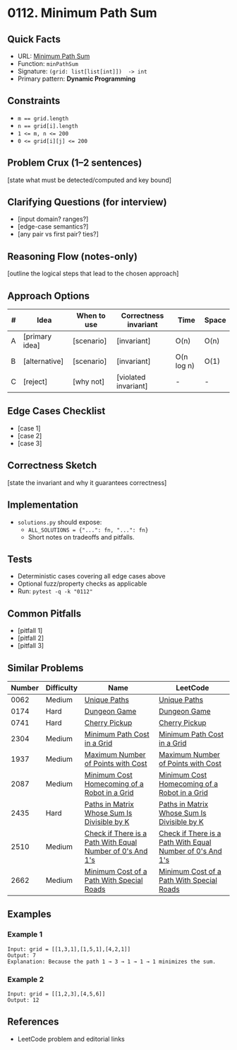 # 0112. Minimum Path Sum

## Quick Facts

- URL: [Minimum Path Sum](https://leetcode.com/problems/minimum-path-sum/)
- Function: `minPathSum`
- Signature: `(grid: list[list[int]])  -> int`
- Primary pattern: **Dynamic Programming**

## Constraints

- `m == grid.length`
- `n == grid[i].length`
- `1 <= m, n <= 200`
- `0 <= grid[i][j] <= 200`

## Problem Crux (1–2 sentences)

[state what must be detected/computed and key bound]

## Clarifying Questions (for interview)

- [input domain? ranges?]
- [edge-case semantics?]
- [any pair vs first pair? ties?]

## Reasoning Flow (notes-only)

[outline the logical steps that lead to the chosen approach]

## Approach Options

| #   | Idea           | When to use | Correctness invariant | Time       | Space |
| --- | -------------- | ----------- | --------------------- | ---------- | ----- |
| A   | [primary idea] | [scenario]  | [invariant]           | O(n)       | O(n)  |
| B   | [alternative]  | [scenario]  | [invariant]           | O(n log n) | O(1)  |
| C   | [reject]       | [why not]   | [violated invariant]  | -          | -     |

## Edge Cases Checklist

- [case 1]
- [case 2]
- [case 3]

## Correctness Sketch

[state the invariant and why it guarantees correctness]

## Implementation

- `solutions.py` should expose:
    - `ALL_SOLUTIONS = {"...": fn, "...": fn}`
    - Short notes on tradeoffs and pitfalls.

## Tests

- Deterministic cases covering all edge cases above
- Optional fuzz/property checks as applicable
- Run: `pytest -q -k "0112"`

## Common Pitfalls

- [pitfall 1]
- [pitfall 2]
- [pitfall 3]

## Similar Problems

| Number | Difficulty | Name                                                                                                                                   | LeetCode                                                                                                                                            |
| ------ | ---------- | -------------------------------------------------------------------------------------------------------------------------------------- | --------------------------------------------------------------------------------------------------------------------------------------------------- |
| 0062   | Medium     | [Unique Paths](../0062-unique-paths/readme.md)                                                                                         | [Unique Paths](https://leetcode.com/problems/unique-paths/)                                                                                         |
| 0174   | Hard       | [Dungeon Game](../0174-dungeon-game/readme.md)                                                                                         | [Dungeon Game](https://leetcode.com/problems/dungeon-game/)                                                                                         |
| 0741   | Hard       | [Cherry Pickup](../0741-cherry-pickup/readme.md)                                                                                       | [Cherry Pickup](https://leetcode.com/problems/cherry-pickup/)                                                                                       |
| 2304   | Medium     | [Minimum Path Cost in a Grid](../2304-minimum-path-cost-in-a-grid/readme.md)                                                           | [Minimum Path Cost in a Grid](https://leetcode.com/problems/minimum-path-cost-in-a-grid/)                                                           |
| 1937   | Medium     | [Maximum Number of Points with Cost](../1937-maximum-number-of-points-with-cost/readme.md)                                             | [Maximum Number of Points with Cost](https://leetcode.com/problems/maximum-number-of-points-with-cost/)                                             |
| 2087   | Medium     | [Minimum Cost Homecoming of a Robot in a Grid](../2087-minimum-cost-homecoming-of-a-robot-in-a-grid/readme.md)                         | [Minimum Cost Homecoming of a Robot in a Grid](https://leetcode.com/problems/minimum-cost-homecoming-of-a-robot-in-a-grid/)                         |
| 2435   | Hard       | [Paths in Matrix Whose Sum Is Divisible by K](../2435-paths-in-matrix-whose-sum-is-divisible-by-k/readme.md)                           | [Paths in Matrix Whose Sum Is Divisible by K](https://leetcode.com/problems/paths-in-matrix-whose-sum-is-divisible-by-k/)                           |
| 2510   | Medium     | [Check if There is a Path With Equal Number of 0's And 1's](../2510-check-if-there-is-a-path-with-equal-number-of-0s-and-1s/readme.md) | [Check if There is a Path With Equal Number of 0's And 1's](https://leetcode.com/problems/check-if-there-is-a-path-with-equal-number-of-0s-and-1s/) |
| 2662   | Medium     | [Minimum Cost of a Path With Special Roads](../2662-minimum-cost-of-a-path-with-special-roads/readme.md)                               | [Minimum Cost of a Path With Special Roads](https://leetcode.com/problems/minimum-cost-of-a-path-with-special-roads/)                               |

## Examples

### Example 1

```text
Input: grid = [[1,3,1],[1,5,1],[4,2,1]]
Output: 7
Explanation: Because the path 1 → 3 → 1 → 1 → 1 minimizes the sum.
```

### Example 2

```text
Input: grid = [[1,2,3],[4,5,6]]
Output: 12
```

## References

- LeetCode problem and editorial links
